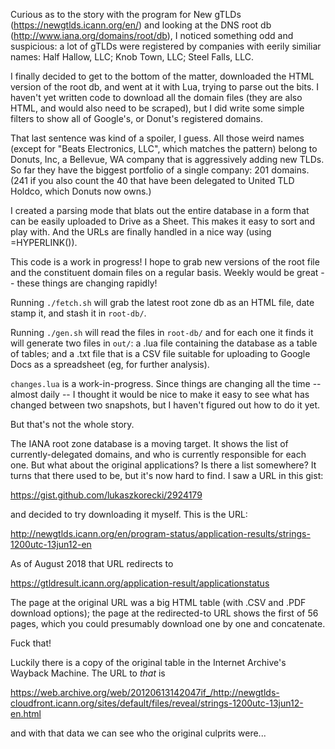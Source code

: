 Curious as to the story with the program for New gTLDs
(https://newgtlds.icann.org/en/) and looking at the DNS root db
(http://www.iana.org/domains/root/db), I noticed something odd and suspicious:
a lot of gTLDs were registered by companies with eerily similiar names: Half
Hallow, LLC; Knob Town, LLC; Steel Falls, LLC.

I finally decided to get to the bottom of the matter, downloaded the HTML
version of the root db, and went at it with Lua, trying to parse out the bits.
I haven't yet written code to download all the domain files (they are also
HTML, and would also need to be scraped), but I did write some simple filters
to show all of Google's, or Donut's registered domains.

That last sentence was kind of a spoiler, I guess. All those weird names
(except for "Beats Electronics, LLC", which matches the pattern) belong to
Donuts, Inc, a Bellevue, WA company that is aggressively adding new TLDs. So
far they have the biggest portfolio of a single company: 201 domains. (241 if
you also count the 40 that have been delegated to United TLD Holdco, which
Donuts now owns.)

I created a parsing mode that blats out the entire database in a form that can
be easily uploaded to Drive as a Sheet. This makes it easy to sort and play
with. And the URLs are finally handled in a nice way (using =HYPERLINK()).

This code is a work in progress! I hope to grab new versions of the root file
and the constituent domain files on a regular basis. Weekly would be great --
these things are changing rapidly!

Running ``./fetch.sh`` will grab the latest root zone db as an HTML file, date
stamp it, and stash it in ``root-db/``.

Running ``./gen.sh`` will read the files in ``root-db/`` and for each one it
finds it will generate two files in ``out/``: a .lua file containing the
database as a table of tables; and a .txt file that is a CSV file suitable for
uploading to Google Docs as a spreadsheet (eg, for further analysis).

``changes.lua`` is a work-in-progress. Since things are changing all the time
-- almost daily -- I thought it would be nice to make it easy to see what has
changed between two snapshots, but I haven't figured out how to do it yet.

But that's not the whole story.

The IANA root zone database is a moving target. It shows the list of
currently-delegated domains, and who is currently responsible for each one.
But what about the original applications? Is there a list somewhere? It turns
that there used to be, but it's now hard to find. I saw a URL in this gist:

https://gist.github.com/lukaszkorecki/2924179

and decided to try downloading it myself. This is the URL:

http://newgtlds.icann.org/en/program-status/application-results/strings-1200utc-13jun12-en

As of August 2018 that URL redirects to

https://gtldresult.icann.org/application-result/applicationstatus

The page at the original URL was a big HTML table (with .CSV and .PDF download
options); the page at the redirected-to URL shows the first of 56 pages, which
you could presumably download one by one and concatenate.

Fuck that!

Luckily there is a copy of the original table in the Internet Archive's
Wayback Machine. The URL to *that* is

https://web.archive.org/web/20120613142047if_/http://newgtlds-cloudfront.icann.org/sites/default/files/reveal/strings-1200utc-13jun12-en.html

and with that data we can see who the original culprits were...

